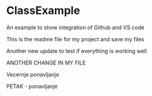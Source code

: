 # ClassExample
An example to show  integration  of Github and VS code

This is the  readme file for my project
and save my files

Another new update to test if everything is working well

ANOTHER CHANGE IN MY FILE

Vecernje ponavljanje

PETAK - ponavljanje